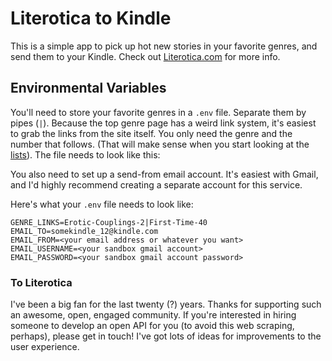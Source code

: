 # Literotica to Kindle

This is a simple app to pick up hot new stories in your favorite genres, and send them to your Kindle. Check out [Literotica.com](http://www.literotica.com) for more info.

## Environmental Variables
You'll need to store your favorite genres in a `.env` file. Separate them by pipes (`|`). Because the top genre page has a weird link system, it's easiest to grab the links from the site itself. You only need the genre and the number that follows. (That will make sense when you start looking at the [lists](https://www.literotica.com/top/)). The file needs to look like this:

You also need to set up a send-from email account. It's easiest with Gmail, and I'd highly recommend creating a separate account for this service.


Here's what your `.env` file needs to look like:
```
GENRE_LINKS=Erotic-Couplings-2|First-Time-40
EMAIL_TO=somekindle_12@kindle.com
EMAIL_FROM=<your email address or whatever you want>
EMAIL_USERNAME=<your sandbox gmail account>
EMAIL_PASSWORD=<your sandbox gmail account password>
```


### To Literotica
I've been a big fan for the last twenty (?) years. Thanks for supporting such an awesome, open, engaged community. If you're interested in hiring someone to develop an open API for you (to avoid this web scraping, perhaps), please get in touch! I've got lots of ideas for improvements to the user experience.

